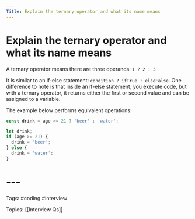 ```yaml
---
Title: Explain the ternary operator and what its name means
---
```


# Explain the ternary operator and what its name means

A ternary operator means there are three operands: `1 ? 2 : 3`

It is similar to an if-else statement: `condition ? ifTrue : elseFalse`. One difference to note is that inside an if-else statement, you execute code, but with a ternary operator, it returns either the first or second value and can be assigned to a variable.

The example below performs equivalent operations:

```javascript
const drink = age >= 21 ? 'beer' : 'water';

let drink;
if (age >= 21) {
  drink = 'beer';
} else {
  drink = 'water';
}
```
# ---

Tags: #coding #interview

Topics: [[Interview Qs]]

